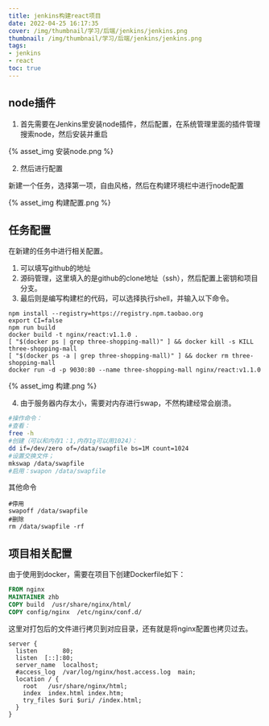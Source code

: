```yaml
---
title: jenkins构建react项目
date: 2022-04-25 16:17:35
cover: /img/thumbnail/学习/后端/jenkins/jenkins.png
thumbnail: /img/thumbnail/学习/后端/jenkins/jenkins.png
tags:
- jenkins
- react
toc: true
---
```


## node插件

1. 首先需要在Jenkins里安装node插件，然后配置，在系统管理里面的插件管理搜索node，然后安装并重启

<!--more-->

{% asset_img 安装node.png %}

2. 然后进行配置

新建一个任务，选择第一项，自由风格，然后在构建环境栏中进行node配置

{% asset_img 构建配置.png %}

## 任务配置

在新建的任务中进行相关配置。

1. 可以填写github的地址
2. 源码管理，这里填入的是github的clone地址（ssh），然后配置上密钥和项目分支。
3. 最后则是编写构建栏的代码，可以选择执行shell，并输入以下命令。

```shell
npm install --registry=https://registry.npm.taobao.org
export CI=false
npm run build
docker build -t nginx/react:v1.1.0 .
[ "$(docker ps | grep three-shopping-mall)" ] && docker kill -s KILL three-shopping-mall
[ "$(docker ps -a | grep three-shopping-mall)" ] && docker rm three-shopping-mall
docker run -d -p 9030:80 --name three-shopping-mall nginx/react:v1.1.0
```

{% asset_img 构建.png %}

4. 由于服务器内存太小，需要对内存进行swap，不然构建经常会崩溃。

```sh
#操作命令：
#查看：
free -h
#创建（可以和内存1：1,内存1g可以用1024）：
dd if=/dev/zero of=/data/swapfile bs=1M count=1024 
#设置交换文件；
mkswap /data/swapfile
#启用：swapon /data/swapfile
```

其他命令

```shell
#停用
swapoff /data/swapfile
#删除
rm /data/swapfile -rf
```

## 项目相关配置

由于使用到docker，需要在项目下创建Dockerfile如下：

```dockerfile
FROM nginx
MAINTAINER zhb
COPY build  /usr/share/nginx/html/ 
COPY config/nginx  /etc/nginx/conf.d/
```

这里对打包后的文件进行拷贝到对应目录，还有就是将nginx配置也拷贝过去。

```nginx
server {
  listen       80;
  listen  [::]:80;
  server_name  localhost;
  #access_log  /var/log/nginx/host.access.log  main;
  location / {
    root   /usr/share/nginx/html;
    index  index.html index.htm;
    try_files $uri $uri/ /index.html;
  }
}
```


